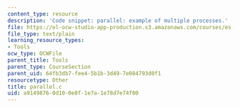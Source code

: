 ```yaml
---
content_type: resource
description: 'Code snippet: parallel: example of multiple processes.'
file: https://ol-ocw-studio-app-production.s3.amazonaws.com/courses/es-293-lego-robotics-spring-2007/a91498760d100e8f1e7a1e78d7e74f00_parallel.c
file_type: text/plain
learning_resource_types:
- Tools
ocw_type: OCWFile
parent_title: Tools
parent_type: CourseSection
parent_uid: 64fb3db7-fee4-5b1b-3d49-7e084793d0f1
resourcetype: Other
title: parallel.c
uid: a9149876-0d10-0e8f-1e7a-1e78d7e74f00
---
```

